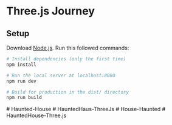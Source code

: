 # Three.js Journey

## Setup
Download [Node.js](https://nodejs.org/en/download/).
Run this followed commands:

``` bash
# Install dependencies (only the first time)
npm install

# Run the local server at localhost:8080
npm run dev

# Build for production in the dist/ directory
npm run build
```
#   H a u n t e d - H o u s e  
 #   H a u n t e d H a u s - T h r e e J s  
 #   H o u s e - H a u n t e d  
 #   H a u n t e d H o u s e - T h r e e . j s  
 